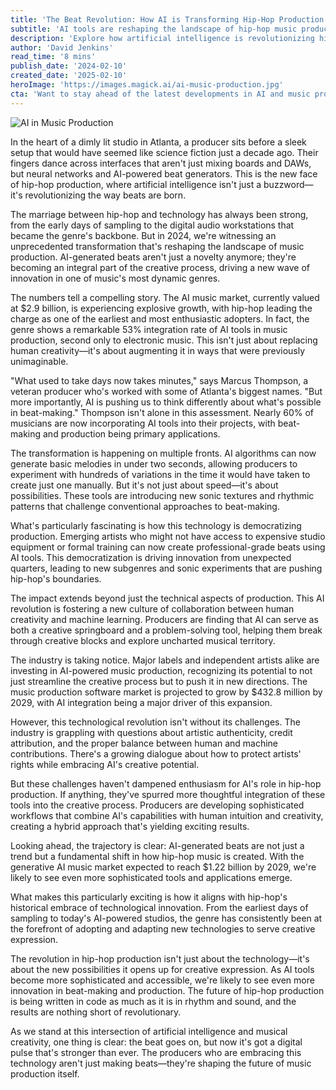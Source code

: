 ```yaml
---
title: 'The Beat Revolution: How AI is Transforming Hip-Hop Production'
subtitle: 'AI tools are reshaping the landscape of hip-hop music production'
description: 'Explore how artificial intelligence is revolutionizing hip-hop production, from AI-powered beat generation to democratizing music creation. With the AI music market valued at $2.9 billion and showing explosive growth, discover how producers are combining machine learning with human creativity to push the boundaries of what\'s possible in beat-making.'
author: 'David Jenkins'
read_time: '8 mins'
publish_date: '2024-02-10'
created_date: '2025-02-10'
heroImage: 'https://images.magick.ai/ai-music-production.jpg'
cta: 'Want to stay ahead of the latest developments in AI and music production? Follow us on LinkedIn for exclusive insights, expert interviews, and breaking news about the intersection of technology and hip-hop culture!'
---
```


![AI in Music Production](https://i.magick.ai/PIXE/1739219670304_magick_img.webp)

In the heart of a dimly lit studio in Atlanta, a producer sits before a sleek setup that would have seemed like science fiction just a decade ago. Their fingers dance across interfaces that aren't just mixing boards and DAWs, but neural networks and AI-powered beat generators. This is the new face of hip-hop production, where artificial intelligence isn't just a buzzword—it's revolutionizing the way beats are born.

The marriage between hip-hop and technology has always been strong, from the early days of sampling to the digital audio workstations that became the genre's backbone. But in 2024, we're witnessing an unprecedented transformation that's reshaping the landscape of music production. AI-generated beats aren't just a novelty anymore; they're becoming an integral part of the creative process, driving a new wave of innovation in one of music's most dynamic genres.

The numbers tell a compelling story. The AI music market, currently valued at $2.9 billion, is experiencing explosive growth, with hip-hop leading the charge as one of the earliest and most enthusiastic adopters. In fact, the genre shows a remarkable 53% integration rate of AI tools in music production, second only to electronic music. This isn't just about replacing human creativity—it's about augmenting it in ways that were previously unimaginable.

"What used to take days now takes minutes," says Marcus Thompson, a veteran producer who's worked with some of Atlanta's biggest names. "But more importantly, AI is pushing us to think differently about what's possible in beat-making." Thompson isn't alone in this assessment. Nearly 60% of musicians are now incorporating AI tools into their projects, with beat-making and production being primary applications.

The transformation is happening on multiple fronts. AI algorithms can now generate basic melodies in under two seconds, allowing producers to experiment with hundreds of variations in the time it would have taken to create just one manually. But it's not just about speed—it's about possibilities. These tools are introducing new sonic textures and rhythmic patterns that challenge conventional approaches to beat-making.

What's particularly fascinating is how this technology is democratizing production. Emerging artists who might not have access to expensive studio equipment or formal training can now create professional-grade beats using AI tools. This democratization is driving innovation from unexpected quarters, leading to new subgenres and sonic experiments that are pushing hip-hop's boundaries.

The impact extends beyond just the technical aspects of production. This AI revolution is fostering a new culture of collaboration between human creativity and machine learning. Producers are finding that AI can serve as both a creative springboard and a problem-solving tool, helping them break through creative blocks and explore uncharted musical territory.

The industry is taking notice. Major labels and independent artists alike are investing in AI-powered music production, recognizing its potential to not just streamline the creative process but to push it in new directions. The music production software market is projected to grow by $432.8 million by 2029, with AI integration being a major driver of this expansion.

However, this technological revolution isn't without its challenges. The industry is grappling with questions about artistic authenticity, credit attribution, and the proper balance between human and machine contributions. There's a growing dialogue about how to protect artists' rights while embracing AI's creative potential.

But these challenges haven't dampened enthusiasm for AI's role in hip-hop production. If anything, they've spurred more thoughtful integration of these tools into the creative process. Producers are developing sophisticated workflows that combine AI's capabilities with human intuition and creativity, creating a hybrid approach that's yielding exciting results.

Looking ahead, the trajectory is clear: AI-generated beats are not just a trend but a fundamental shift in how hip-hop music is created. With the generative AI music market expected to reach $1.22 billion by 2029, we're likely to see even more sophisticated tools and applications emerge.

What makes this particularly exciting is how it aligns with hip-hop's historical embrace of technological innovation. From the earliest days of sampling to today's AI-powered studios, the genre has consistently been at the forefront of adopting and adapting new technologies to serve creative expression.

The revolution in hip-hop production isn't just about the technology—it's about the new possibilities it opens up for creative expression. As AI tools become more sophisticated and accessible, we're likely to see even more innovation in beat-making and production. The future of hip-hop production is being written in code as much as it is in rhythm and sound, and the results are nothing short of revolutionary.

As we stand at this intersection of artificial intelligence and musical creativity, one thing is clear: the beat goes on, but now it's got a digital pulse that's stronger than ever. The producers who are embracing this technology aren't just making beats—they're shaping the future of music production itself.
